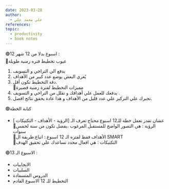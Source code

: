 ```yaml
---
date: 2023-03-28
author:
  - علي محمد علي
references: 
topic:
  - productivity
  - book notes
---
```

🟢12 اسبوع بدلا من 12 شهر :  
🔴عيوب تخطيط فتره زمنية طويلة  
1. يدفع الي التراخي و التسويف  
2. يًغري البعض يوضع عدد كبير من الأهداف  
3. دقة التخطيط تكون أقل.  
🔴مميزات التخطيط لفترة زمنية قصيرة  
1. يدفعك للعمل علي أهدافك و تقلل من التراخي و التسويف .  
2. تجبرك علي التركيز علي عدد قليل من الأهداف و هذا عادة يحقق نتائج افضل.  
  
🟢كتابة الخطة  
- عشان تقدر تعمل خطة للـ12 اسبوع محتاج تعرف الـ [الرؤية - الأهداف - التكتيكات ]  
🔴الرؤية : هي التصور الواضح للمستقبل المرغوب ،يفضل تكون من سنة لخمس سنوات  
🔴الأهداف فقط لفتره الـ 12 اسبوع : اتباع طريقة ال SMART  
🔴التكتيكات : هي افعال محدد تساعدك علي تحقيق الهدف  
  
🟢الاسبوع الـ 13 :  
- الايجابيات  
- السلبيات  
- الدروس المتسفادة  
- التخطيط للـ 12 الاسبوع القادم